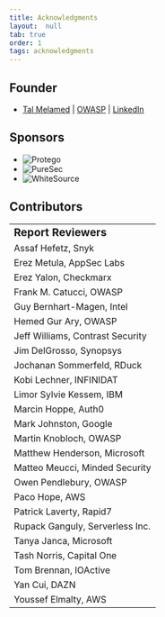 ```yaml
---
title: Acknowledgments
layout:  null
tab: true
order: 1
tags: acknowledgments
---
```



## Founder

* [Tal Melamed][email] | [OWASP][owasp] | [LinkedIn][linkedin]


## Sponsors

* ![Protego][protego]
* ![PureSec][puresec]
* ![WhiteSource][whitesurce]

## Contributors

|                                  |
| -------------------------------- |
| **<big>Report Reviewers </big>** |
| Assaf Hefetz, Snyk               |
| Erez Metula, AppSec Labs         |
| Erez Yalon, Checkmarx            |
| Frank M. Catucci, OWASP          |
| Guy Bernhart-Magen, Intel        |
| Hemed Gur Ary, OWASP             |
| Jeff Williams, Contrast Security |
| Jim DelGrosso, Synopsys          |
| Jochanan Sommerfeld, RDuck       |
| Kobi Lechner, INFINIDAT          |
| Limor Sylvie Kessem, IBM         |
| Marcin Hoppe, Auth0              |
| Mark Johnston, Google            |
| Martin Knobloch, OWASP           |
| Matthew Henderson, Microsoft     |
| Matteo Meucci, Minded Security   |
| Owen Pendlebury, OWASP           |
| Paco Hope, AWS                   |
| Patrick Laverty, Rapid7          |
| Rupack Ganguly, Serverless Inc.  |
| Tanya Janca, Microsoft           |
| Tash Norris, Capital One         |
| Tom Brennan, IOActive            |
| Yan Cui, DAZN                    |
| Youssef Elmalty, AWS             |


[email]: mailto:tal.melamed@owasp.org
[linkedin]: https://www.linkedin.com/in/talmelamed/
[owasp]: https://www.owasp.org/index.php/User:Tal_Mel
[protego]: /assets/images/protego-logo.png
[puresec]: /assets/images/puresec-logo.png
[whitesurce]: /assets/images/whitesurce-logo.png
